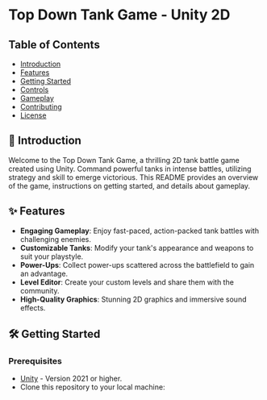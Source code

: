 # Top Down Tank Game - Unity 2D

## Table of Contents
- [Introduction](#introduction)
- [Features](#features)
- [Getting Started](#getting-started)
- [Controls](#controls)
- [Gameplay](#gameplay)
- [Contributing](#contributing)
- [License](#license)

## 🚀 Introduction

Welcome to the Top Down Tank Game, a thrilling 2D tank battle game created using Unity. Command powerful tanks in intense battles, utilizing strategy and skill to emerge victorious. This README provides an overview of the game, instructions on getting started, and details about gameplay.

## ✨ Features

- **Engaging Gameplay**: Enjoy fast-paced, action-packed tank battles with challenging enemies.
- **Customizable Tanks**: Modify your tank's appearance and weapons to suit your playstyle.
- **Power-Ups**: Collect power-ups scattered across the battlefield to gain an advantage.
- **Level Editor**: Create your custom levels and share them with the community.
- **High-Quality Graphics**: Stunning 2D graphics and immersive sound effects.

## 🛠️ Getting Started

### Prerequisites

- [Unity](https://unity.com/) - Version 2021 or higher.
- Clone this repository to your local machine:

 
